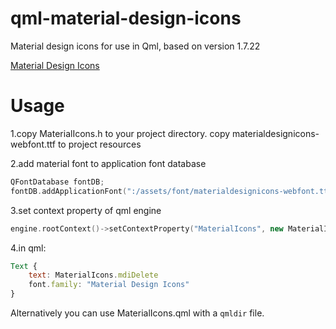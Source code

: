 # qml-material-design-icons
Material design icons for use in Qml, based on version 1.7.22

[Material Design Icons](https://cdn.materialdesignicons.com/1.7.22/)

# Usage
1.copy MaterialIcons.h to your project directory. copy materialdesignicons-webfont.ttf to project resources

2.add material font to application font database
```c++
QFontDatabase fontDB;
fontDB.addApplicationFont(":/assets/font/materialdesignicons-webfont.ttf");
```

3.set context property of qml engine
```c++
engine.rootContext()->setContextProperty("MaterialIcons", new MaterialIcons());
```

4.in qml:
```qml
Text {
    text: MaterialIcons.mdiDelete
    font.family: "Material Design Icons"
}
```

Alternatively you can use MaterialIcons.qml with a `qmldir` file.

